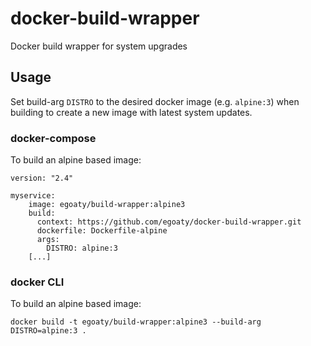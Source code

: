 # docker-build-wrapper
Docker build wrapper for system upgrades

## Usage

Set build-arg ```DISTRO``` to the desired docker image (e.g. ```alpine:3```) when building to create a new image with latest system updates.

### docker-compose

To build an alpine based image:

```
version: "2.4"

myservice:
    image: egoaty/build-wrapper:alpine3
    build:
      context: https://github.com/egoaty/docker-build-wrapper.git
      dockerfile: Dockerfile-alpine
      args:
        DISTRO: alpine:3
    [...]
```

### docker CLI

To build an alpine based image:

```
docker build -t egoaty/build-wrapper:alpine3 --build-arg DISTRO=alpine:3 .
```

